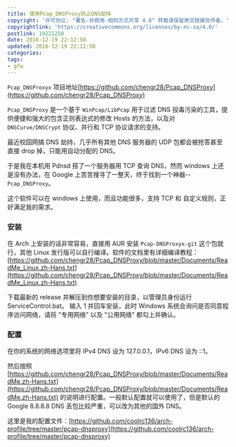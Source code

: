 ```yaml
---
title: 使用Pcap_DNSProxy防止DNS劫持
copyright: '许可协议: "署名-非商用-相同方式共享 4.0" 转载请保留原文链接及作者。'
copyrightlink: 'https://creativecommons.org/licenses/by-nc-sa/4.0/'
postlink: 19221250
date: 2016-12-19 22:12:50
updated: 2016-12-19 22:12:50
categories:
tags:
- gfw
---
```


`Pcap_DNSProxyx` 项目地址[https://github.com/chengr28/Pcap_DNSProxy](https://github.com/chengr28/Pcap_DNSProxy)

`Pcap_DNSProxy` 是一个基于 `WinPcap/LibPcap` 用于过滤 DNS 投毒污染的工具，提供便捷和强大的包含正则表达式的修改 Hosts 的方法，以及对 `DNSCurve/DNSCrypt` 协议、并行和 TCP 协议请求的支持。<!--more-->

最近校园网搞 DNS 劫持，几乎所有其他 DNS 服务器的 UDP 包都会被抢答甚至直接 drop 掉，只能用自动分配的 DNS。

于是我在本机用 Pdnsd 搭了一个服务器用 TCP 查询 DNS，然而 windows 上还是没有办法，在 Google 上苦苦搜寻了一整天，终于找到一个神器-- `Pcap_DNSProxy`。

这个软件可以在 windows 上使用，而且功能很多，支持 TCP 和 自定义规则，正好满足我的需求。

### 安装

在 Arch 上安装的话非常容易，直接用 AUR 安装 `Pcap-DNSProxyx-git` 这个包就行，其他 Linux 发行版可以自行编译。软件的文档里有详细编译教程：[https://github.com/chengr28/Pcap_DNSProxy/blob/master/Documents/ReadMe_Linux.zh-Hans.txt](https://github.com/chengr28/Pcap_DNSProxy/blob/master/Documents/ReadMe_Linux.zh-Hans.txt)

下载最新的 release 并解压到你想要安装的目录，以管理员身份运行 ServiceControl.bat。
输入 1 并回车安装，此时 Windows 系统会询问是否同意程序访问网络，请将 "专用网络" 以及 "公用网络" 都勾上并确认。

### 配置

在你的系统的网络选项里将 IPv4 DNS 设为 127.0.0.1，IPv6 DNS 设为 ::1。

然后按照 [https://github.com/chengr28/Pcap_DNSProxy/blob/master/Documents/ReadMe.zh-Hans.txt](https://github.com/chengr28/Pcap_DNSProxy/blob/master/Documents/ReadMe.zh-Hans.txt) 的说明进行配置。一般默认配置就可以使用了，但是默认的 Google 8.8.8.8 DNS 丢包比较严重，可以改为其他的国外 DNS。

这里是我的配置文件：[https://github.com/coolrc136/arch-profile/tree/master/pcap-dnsproxy](https://github.com/coolrc136/arch-profile/tree/master/pcap-dnsproxy)
